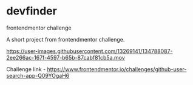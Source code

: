 # devfinder
frontendmentor challenge

A short project from frontendmentor challenge. 

https://user-images.githubusercontent.com/13269141/134788087-2ee266ac-167f-4597-b65b-87cabf81cb5a.mov



Challenge link - https://www.frontendmentor.io/challenges/github-user-search-app-Q09YOgaH6


